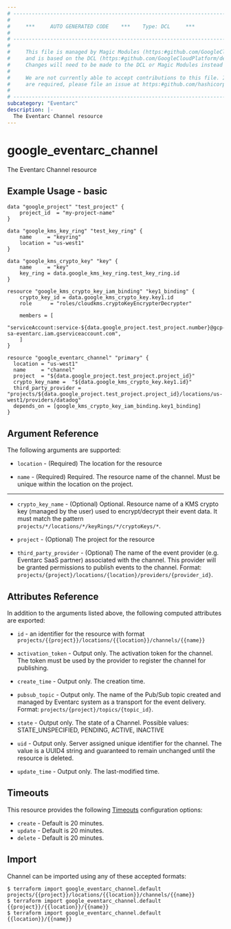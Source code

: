 ```yaml
---
# ----------------------------------------------------------------------------
#
#     ***     AUTO GENERATED CODE    ***    Type: DCL     ***
#
# ----------------------------------------------------------------------------
#
#     This file is managed by Magic Modules (https:#github.com/GoogleCloudPlatform/magic-modules)
#     and is based on the DCL (https:#github.com/GoogleCloudPlatform/declarative-resource-client-library).
#     Changes will need to be made to the DCL or Magic Modules instead of here.
#
#     We are not currently able to accept contributions to this file. If changes
#     are required, please file an issue at https:#github.com/hashicorp/terraform-provider-google/issues/new/choose
#
# ----------------------------------------------------------------------------
subcategory: "Eventarc"
description: |-
  The Eventarc Channel resource
---
```


# google_eventarc_channel

The Eventarc Channel resource

## Example Usage - basic
```hcl
data "google_project" "test_project" {
	project_id  = "my-project-name"
}

data "google_kms_key_ring" "test_key_ring" {
	name     = "keyring"
	location = "us-west1"
}
  
data "google_kms_crypto_key" "key" {
	name     = "key"
	key_ring = data.google_kms_key_ring.test_key_ring.id
}

resource "google_kms_crypto_key_iam_binding" "key1_binding" {
    crypto_key_id = data.google_kms_crypto_key.key1.id
    role      = "roles/cloudkms.cryptoKeyEncrypterDecrypter"
  
    members = [
    "serviceAccount:service-${data.google_project.test_project.number}@gcp-sa-eventarc.iam.gserviceaccount.com",
    ]
}

resource "google_eventarc_channel" "primary" {
  location = "us-west1"
  name     = "channel"
  project  = "${data.google_project.test_project.project_id}"
  crypto_key_name =  "${data.google_kms_crypto_key.key1.id}"
  third_party_provider = "projects/${data.google_project.test_project.project_id}/locations/us-west1/providers/datadog"
  depends_on = [google_kms_crypto_key_iam_binding.key1_binding]
}
```

## Argument Reference

The following arguments are supported:

* `location` -
  (Required)
  The location for the resource
  
* `name` -
  (Required)
  Required. The resource name of the channel. Must be unique within the location on the project.
  


- - -

* `crypto_key_name` -
  (Optional)
  Optional. Resource name of a KMS crypto key (managed by the user) used to encrypt/decrypt their event data. It must match the pattern `projects/*/locations/*/keyRings/*/cryptoKeys/*`.
  
* `project` -
  (Optional)
  The project for the resource
  
* `third_party_provider` -
  (Optional)
  The name of the event provider (e.g. Eventarc SaaS partner) associated with the channel. This provider will be granted permissions to publish events to the channel. Format: `projects/{project}/locations/{location}/providers/{provider_id}`.
  


## Attributes Reference

In addition to the arguments listed above, the following computed attributes are exported:

* `id` - an identifier for the resource with format `projects/{{project}}/locations/{{location}}/channels/{{name}}`

* `activation_token` -
  Output only. The activation token for the channel. The token must be used by the provider to register the channel for publishing.
  
* `create_time` -
  Output only. The creation time.
  
* `pubsub_topic` -
  Output only. The name of the Pub/Sub topic created and managed by Eventarc system as a transport for the event delivery. Format: `projects/{project}/topics/{topic_id}`.
  
* `state` -
  Output only. The state of a Channel. Possible values: STATE_UNSPECIFIED, PENDING, ACTIVE, INACTIVE
  
* `uid` -
  Output only. Server assigned unique identifier for the channel. The value is a UUID4 string and guaranteed to remain unchanged until the resource is deleted.
  
* `update_time` -
  Output only. The last-modified time.
  
## Timeouts

This resource provides the following
[Timeouts](https://developer.hashicorp.com/terraform/plugin/sdkv2/resources/retries-and-customizable-timeouts) configuration options:

- `create` - Default is 20 minutes.
- `update` - Default is 20 minutes.
- `delete` - Default is 20 minutes.

## Import

Channel can be imported using any of these accepted formats:

```
$ terraform import google_eventarc_channel.default projects/{{project}}/locations/{{location}}/channels/{{name}}
$ terraform import google_eventarc_channel.default {{project}}/{{location}}/{{name}}
$ terraform import google_eventarc_channel.default {{location}}/{{name}}
```



